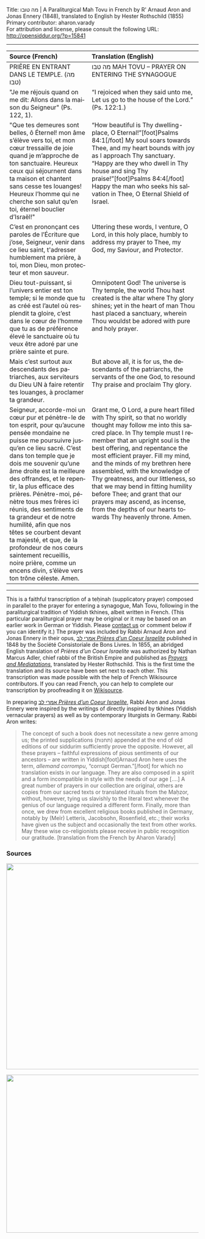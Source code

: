 <html>
<head></head>
<body>
Title: מה טובו | A Paraliturgical Mah Tovu in French by R' Arnaud Aron and Jonas Ennery (1848), translated to English by Hester Rothschild (1855)<br />
Primary contributor: aharon.varady<br />
For attribution and license, please consult the following URL: <a href="http://opensiddur.org/?p=15841">http://opensiddur.org/?p=15841</a>
<p />
<hr />

<table  class="copyright" style="margin-left: auto;margin-right: auto;" class="draggable">
<thead><tr><th id="x" style="text-align: left;">Source (French)</th><th style="text-align: left;">Translation (English)</th></tr></thead>
<tbody>
<tr><td style="vertical-align:top;">
<div class="english"><span lang="fr">
PRIÊRE EN ENTRANT DANS LE TEMPLE. (מה טבו)
</span></div></td>

<td style="vertical-align:top;">
<div class="english"><span lang="en">
מה טבו MAH TOVU – PRAYER ON ENTERING THE SYNAGOGUE
</span></div></td></tr>


<tr><td style="vertical-align:top;">
<div class="english"><span lang="fr">
"Je me réjouis quand on me dit: Allons dans la maison du Seigneur" (Ps. 122, 1).
</span></div></td>

<td style="vertical-align:top;">
<div class="english"><span lang="en">
“I rejoiced when they said unto me, Let us go to the house of the Lord.” (Ps. 122:1.)
</span></div></td></tr>


<tr><td style="vertical-align:top;">
<div class="english"><span lang="fr">
"Que tes demeures sont belles, ô Éternel! mon âme s’élève vers toi, et mon cœur tressaille de joie quand je m’approche de ton sanctuaire. Heureux ceux qui séjournent dans ta maison et chantent sans cesse tes louanges! Heureux l’homme qui ne cherche son salut qu’en toi, éternel bouclier d’Israël!"
</span></div></td>

<td style="vertical-align:top;">
<div class="english"><span lang="en">
“How beautiful is Thy dwelling-place, O Eternal!”[foot]Psalms 84:1[/foot] My soul soars towards Thee, and my heart bounds with joy as I approach Thy sanctuary. “Happy are they who dwell in Thy house and sing Thy praise!”[foot]Psalms 84:4[/foot] Happy the man who seeks his salvation in Thee, O Eternal Shield of Israel.
</span></div></td></tr>


<tr><td style="vertical-align:top;">
<div class="english"><span lang="fr">
C’est en prononçant ces paroles de l’Écriture que j’ose, Seigneur, venir dans ce lieu saint, t'adresser humblement ma prière, à toi, mon Dieu, mon protecteur et mon sauveur.
</span></div></td>

<td style="vertical-align:top;">
<div class="english"><span lang="en">
Uttering these words, I venture, O Lord, in this holy place, humbly to address my prayer to Thee, my God, my Saviour, and Protector.
</span></div></td></tr>


<tr><td style="vertical-align:top;">
<div class="english"><span lang="fr">
Dieu tout-puissant, si l’univers entier est ton temple; si le monde que tu as créé est l’autel où resplendit ta gloire, c’est dans le cœur de l’homme que tu as de préférence élevé le sanctuaire où tu veux être adoré par une prière sainte et pure.
</span></div></td>

<td style="vertical-align:top;">
<div class="english"><span lang="en">
Omnipotent God! The universe is Thy temple, the world Thou hast created is the altar where Thy glory shines; yet in the heart of man Thou hast placed a sanctuary, wherein Thou wouldst be adored with pure and holy prayer.
</span></div></td></tr>


<tr><td style="vertical-align:top;">
<div class="english"><span lang="fr">
Mais c’est surtout aux descendants des patriarches, aux serviteurs du Dieu UN à faire retentir tes louanges, à proclamer ta grandeur.
</span></div></td>

<td style="vertical-align:top;">
<div class="english"><span lang="en">
But above all, it is for us, the descendants of the patriarchs, the servants of the one God, to resound Thy praise and proclaim Thy glory.
</span></div></td></tr>


<tr><td style="vertical-align:top;">
<div class="english"><span lang="fr">
Seigneur, accorde-moi un cœur pur et pénètre-le de ton esprit, pour qu’aucune pensée mondaine ne puisse me poursuivre jusqu’en ce lieu sacré. C’est dans ton temple que je dois me souvenir qu’une âme droite est la meilleure des offrandes, et le repentir, la plus efficace des prières. Pénètre-moi, pénètre tous mes frères ici réunis, des sentiments de ta grandeur et de notre humilité, afin que nos têtes se courbent devant ta majesté, et que, de la profondeur de nos cœurs saintement recueillis, noire prière, comme un encens divin, s’élève vers ton trône céleste. Amen.
</span></div></td>

<td style="vertical-align:top;">
<div class="english"><span lang="en">
Grant me, O Lord, a pure heart filled with Thy spirit, so that no worldly thought may follow me into this sacred place. In Thy temple must I remember that an upright soul is the best offering, and repentance the most efficient prayer. Fill my mind, and the minds of my brethren here assembled, with the knowledge of Thy greatness, and our littleness, so that we may bend in fitting humility before Thee; and grant that our prayers may ascend, as incense, from the depths of our hearts towards Thy heavenly throne. Amen.
</span></div></td>
</tr>
</tbody></table>

<hr />

This is a faithful transcription of a teḥinah (supplicatory prayer) composed in parallel to the prayer for entering a synagogue, Mah Tovu, following in the paraliturgical tradition of Yiddish tkhines, albeit written in French. (This particular paraliturgical prayer may be original or it may be based on an earlier work in German or Yiddish. Please <a href="https://opensiddur.org/contact/">contact us</a> or comment below if you can identify it.) The prayer was included by Rabbi Arnaud Aron and Jonas Ennery in their opus, <a href="https://archive.org/details/Jonas-Ennery-Prieres-Dun-Coeur-Israelite">אמרי לב <em>Prières d’un Coeur Israelite</em></a> published in 1848 by the Société Consistoriale de Bons Livres. In 1855, an abridged English translation of <em>Prières d’un Coeur Israelite</em> was authorized by Nathan Marcus Adler, chief rabbi of the British Empire and published as <a href="https://archive.org/details/HesterRothschildPrayersAndMeditations"><em>Prayers and Mediatations</em></a>, translated by Hester Rothschild. This is the first time the translation and its source have been set next to each other. This transcription was made possible with the help of French Wikisource contributors. If you can read French, you can help to complete our transcription by proofreading it on <a href="https://fr.wikisource.org/wiki/Livre:אמרי_לב_Prières_D%27un_Cœur_Israélite_(Jonas_Ennery,_1848).djvu">Wikisource</a>.

In preparing <a href="https://archive.org/details/Jonas-Ennery-Prieres-Dun-Coeur-Israelite">אמרי לב <em>Prières d’un Coeur Israelite</em></a>, Rabbi Aron and Jonas Ennery were inspired by the writings of directly inspired by tkhines (Yiddish vernacular prayers) as well as by contemporary liturgists in Germany. Rabbi Aron writes:

<blockquote>
The concept of such a book does not necessitate a new genre among us; the printed supplications (תחנות) appended at the end of old editions of our siddurim sufficiently prove the opposite. However, all these prayers – faithful expressions of pious sentiments of our ancestors – are written in Yiddish[foot]Arnaud Aron here uses the term, <em>allemand corrompu</em>, “corrupt German.”[/foot] for which no translation exists in our language. They are also composed in a spirit and a form incompatible in style with the needs of our age [....] A great number of prayers in our collection are original, others are copies from our sacred texts or translated rituals from the Maḥzor, without, however, tying us slavishly to the literal text whenever the genius of our language required a different form. Finally, more than once, we drew from excellent religious books published in Germany, notably by (Meïr) Letteris, Jacobsohn, Rosenfield, etc.; their works have given us the subject and occasionally the text from other works. May these wise co-religionists please receive in public recognition our gratitude. [translation from the French by Aharon Varady]</blockquote>

<h3>Sources</h3>

<a href="https://archive.org/stream/Jonas-Ennery-Prieres-Dun-Coeur-Israelite/Jonas%20Ennery%20-%20אמרי%20לב%20Prières%20D%27un%20Cœur%20Israélite#page/n21/mode/2up"><img src="https://opensiddur.org/wp-content/uploads/2017/07/Paraliturgical-Mah-Tovu-French-Prières-Dun-Cœur-Israélite-Arnaud-and-Ennery-1848-1024x860.png" alt="" width="640" height="538" class="alignnone size-large wp-image-15852" /></a>

<a href="https://archive.org/stream/HesterRothschildPrayersAndMeditations/ImreiLevprayersAndMediatations2ndEditionHesterRothschild1869#page/n23/mode/2up"><img src="https://opensiddur.org/wp-content/uploads/2017/07/Imrei-Lev-Prayers-and-Mediatations-2nd-edition-Hester-Rothschild1869-Mah-Tovu-p.8-9-1024x661.png" alt="" width="640" height="413" class="alignnone size-large wp-image-15851" /></a>
</body>
</html>